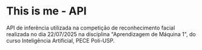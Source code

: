 # This is me - API

API de inferência utilizada na competição de reconhecimento facial realizada no dia 22/07/2025 na disciplina "Aprendizagem de Máquina 1", do curso Inteligência Artificial, PECE Poli-USP.
